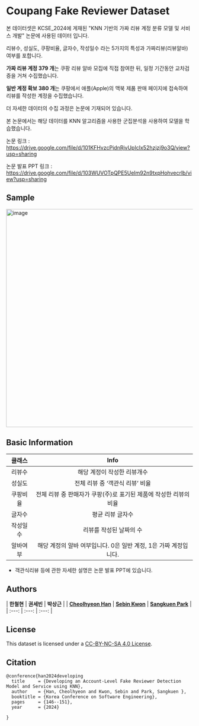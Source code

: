 # Coupang Fake Reviewer Dataset
본 데이터셋은 KCSE_2024에 게재된 "KNN 기반의 가짜 리뷰 계정 분류 모델 및 서비스 개발" 논문에 사용된 데이터 입니다. 

리뷰수, 성실도, 쿠팡비율, 글자수, 작성일수 라는 5가지의 특성과 가짜리뷰(리뷰알바) 여부를 포합니다. 

**가짜 리뷰 계정 379 개**는 쿠팡 리뷰 알바 모집에 직접 참여한 뒤, 일정 기간동안 교차검증을 거쳐 수집했습니다.

**일반 계정 확보 380 개**는 쿠팡에서 애플(Apple)의 맥북 제품 판매 페이지에 접속하여 리뷰를 작성한 계정을 수집했습니다.

더 자세한 데이터의 수집 과정은 논문에 기재되어 있습니다.

본 논문에서는 해당 데이터를 KNN 알고리즘을 사용한 군집분석을 사용하여 모델을 학습했습니다. 

논문 링크 : https://drive.google.com/file/d/101KFHvzcPjdnRjvUpIcIx52hzjzj9o3Q/view?usp=sharing

논문 발표  PPT 링크 : https://drive.google.com/file/d/103WUVOTpQPE5UeIm92n9txpHohvecrlb/view?usp=sharing

## Sample
<img width="588" alt="image" src="https://github.com/festring/coupang_review_dataset/assets/146055385/9fc35c47-139f-4014-b869-f40b8bbbdd79">


## Basic Information
 
|클래스|Info|
|:----:|:------:|
|리뷰수 | 해당 계정이 작성한 리뷰개수  | 
|성실도  | 전체 리뷰 중 ‘객관식 리뷰’ 비율    | 
|쿠팡비율  |전체 리뷰 중 판매자가 쿠팡(주)로 표기된 제품에 작성한 리뷰의 비율|
|글자수 |평균 리뷰 글자수      |
|작성일수 | 리뷰를 작성된 날짜의 수 |
|알바여부 |해당 계정의 알바 여부입니다. 0은 일반 계정, 1은 가짜 계정입니다. |

* 객관식리뷰 등에 관한 자세한 설명은 논문 발표 PPT에 있습니다.  

## Authors
| **한철현** | **권세빈** | **박상근** |
| **[Cheolhyeon Han](https://github.com/festring)** | **[Sebin Kwon](https://github.com/)** | **[Sangkuen Park](https://skpark-khu.github.io)** |
| :---: | :---: | :---: |
  
## License
  
This dataset is licensed under a [CC-BY-NC-SA 4.0 License](https://creativecommons.org/licenses/by-nc-sa/4.0/deed.ko).
  
## Citation
  
```
@conference{han2024developing
  title     = {Developing an Account-Level Fake Reviewer Detection Model and Service using KNN},
  author    = {Han, Cheolhyeon and Kwon, Sebin and Park, Sangkuen },
  booktitle = {Korea Conference on Software Engineering},
  pages     = {146--151},
  year      = {2024}

}
```
